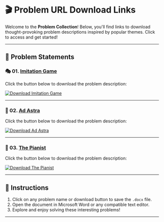 # 🎬 Problem URL Download Links

Welcome to the **Problem Collection**! Below, you'll find links to download thought-provoking problem descriptions inspired by popular themes. Click to access and get started!

---

## 📄 Problem Statements

### 🎭 01. [Imitation Game](https://github.com/user-attachments/files/17948866/ImitationGame.docx)
Click the button below to download the problem description:

[![Download Imitation Game](https://img.shields.io/badge/Download-ImitationGame-blue?style=for-the-badge&logo=microsoftword)](https://github.com/user-attachments/files/17948866/ImitationGame.docx)

---

### 🚀 02. [Ad Astra](https://github.com/user-attachments/files/17948869/AdAstra.docx)
Click the button below to download the problem description:

[![Download Ad Astra](https://img.shields.io/badge/Download-AdAstra-purple?style=for-the-badge&logo=microsoftword)](https://github.com/user-attachments/files/17948869/AdAstra.docx)

---

### 🎹 03. [The Pianist](https://github.com/user-attachments/files/17948872/ThePianist.docx)
Click the button below to download the problem description:

[![Download The Pianist](https://img.shields.io/badge/Download-ThePianist-red?style=for-the-badge&logo=microsoftword)](https://github.com/user-attachments/files/17948872/ThePianist.docx)

---

## 📌 Instructions
1. Click on any problem name or download button to save the `.docx` file.
2. Open the document in Microsoft Word or any compatible text editor.
3. Explore and enjoy solving these interesting problems!

---

